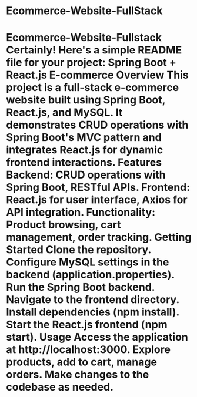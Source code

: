 # Ecommerce-Website-FullStack
 # Ecommerce-Website-Fullstack   Certainly! Here's a simple README file for your project:  Spring Boot + React.js E-commerce Overview This project is a full-stack e-commerce website built using Spring Boot, React.js, and MySQL. It demonstrates CRUD operations with Spring Boot's MVC pattern and integrates React.js for dynamic frontend interactions.  Features Backend: CRUD operations with Spring Boot, RESTful APIs. Frontend: React.js for user interface, Axios for API integration. Functionality: Product browsing, cart management, order tracking. Getting Started Clone the repository. Configure MySQL settings in the backend (application.properties). Run the Spring Boot backend. Navigate to the frontend directory. Install dependencies (npm install). Start the React.js frontend (npm start). Usage Access the application at http://localhost:3000. Explore products, add to cart, manage orders. Make changes to the codebase as needed.
